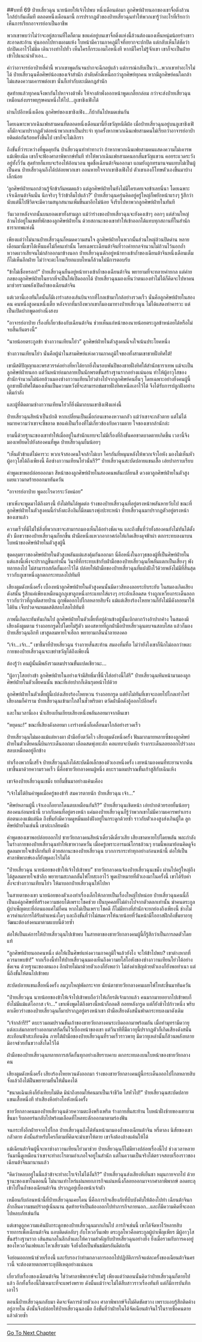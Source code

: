 ##บทที่ 69 ป๋ายเสี่ยวฉุน นายน้อยให้เจ้าไปพบ
หนึ่งเดือนต่อมา ลูกศิษย์ฝ่ายนอกของเขาจื่อติ่งล้วนใกล้บ้ากันเต็มที ตลอดหนึ่งเดือนมานี้ การปรากฏตัวของป๋ายเสี่ยวฉุนทำให้พวกเขารู้ว่าอะไรที่เรียกว่าเห็นการเรียกอาจารย์อาเป็นอาชีพ

พวกเขาพบว่าไม่ว่าจะอยู่สถานที่ใดก็ตาม ขอแค่อยู่บนเขาจื่อติ่งแห่งนี้ล้วนต้องมองเห็นหนุ่มน้อยร่างขาวสะอาดสะอ้าน หุ่นออกไปทางผอมแห้ง ใบหน้ามีความภาคภูมิใจที่อยากจะปกปิด แต่กลับเห็นได้ชัดว่าปกปิดเอาไว้ไม่มิด เดินวางท่าไปทั่ว เห็นใครก็กระแอมไอหนึ่งที หากมีใครไม่รู้จักเขา เขาก็จะเป็นฝ่ายเข้าไปแนะนำตัวเอง...

คำว่าอาจารย์อาป๋ายสี่คำนี้ พวกเขาพูดกันจนปากจะฉีกอยู่แล้ว แต่การณ์กลับเป็นว่า...พวกเขาทำอะไรไม่ได้ ป๋ายเสี่ยวฉุนคือศิษย์น้องของเจ้าสำนัก ลำดับศักดิ์เหนือกว่าลูกศิษย์ทุกคน หากมีลูกศิษย์คนใดกล้าไม่แสดงความเคารพต่อเขา นั่นก็เท่ากับละเมิดกฎสำนัก

สุดท้ายแล้วทุกคนจึงพากันไปหาจางต้าพั่ง ให้จางต้าพั่งออกหน้าพูดเกลี้ยกล่อม กว่าจะส่งป๋ายเสี่ยวฉุนเหมือนส่งบรรพบุรุษคนหนึ่งให้ไป...ภูเขาชิงเฟิงได้

ผ่านไปอีกหนึ่งเดือน ลูกศิษย์ของเขาชิงเฟิง...ก็บ้ากันไปหมดเช่นกัน

โดยเฉพาะพวกเฉินเฟยสามคนที่ตลอดหนึ่งเดือนมานี้ยิ่งขวัญหนีดีฝ่อ เมื่อป๋ายเสี่ยวฉุนอยู่บนภูเขาชิงเฟิงก็มักจะมาปรากฏตัวต่อหน้าพวกเขาเป็นประจำ ทุกครั้งหากพวกเฉินเฟยสามคนไม่เรียกว่าอาจารย์อาป๋ายติดต่อกันร้อยครั้งขึ้นไป เขาก็จะไม่เลิกรา

ถึงขั้นที่ว่าระหว่างที่พูดคุยกัน ป่าเสี่ยวฉุนทำท่าทางว่า ถ้าหากพวกเฉินเฟยสามคนแสดงความไม่เคารพแม้เพียงนิด เขาก็จะฟ้องศาลาพิพากษ์ทันที ทำให้พวกเฉินเฟยสามคนอกสั่นขวัญแขวน คอยระแวดระวังอยู่ทั้งวี่วัน สุดท้ายก็แทบจะร้องไห้อ้อนวอน พูดชื่อเฉียนต้าจินออกมา แถมยังถูกทรมานจนแทบไม่เป็นผู้เป็นคน ป๋ายเสี่ยวฉุนถึงได้ปล่อยพวกเขา ถอนหายใจจากเขาชิงเฟิงไป ตัวเขาเองก็โทษตัวเองขึ้นมาบ้างเล็กน้อย

‘ลูกศิษย์ฝ่ายนอกล้วนรู้จักข้ากันหมดแล้ว แต่ลูกศิษย์ฝ่ายในยังไม่มีใครเคยเจอข้าเลยนี่นา โดยเฉพาะเจ้าเฉียนต้าจินนั่น นึกจริงๆ รึว่าข้าลืมไปแล้ว?’ ป๋ายเสี่ยวฉุนครุ่นคิดอยู่ครู่ใหญ่ก็พยักหน้าแรงๆ รู้สึกว่านับแต่นี้ไปชีวิตจะมีความสนุกสนานเพิ่มขึ้นมาอีกไม่น้อย จึงรีบไปหาพวกลูกศิษย์ฝ่ายในทันที

วันเวลาหลังจากนั้นบนยอดเขาทั้งสามลูก แม้ว่าร่างของป๋ายเสี่ยวฉุนจะยังคงเข้าๆ ออกๆ แต่ส่วนใหญ่ล้วนไปอยู่ในเขตที่พักของลูกศิษย์ฝ่ายใน ด้วยสถานะของเขาทำให้เข้าออกได้แทบทุกสถานที่ในสำนักธาราเทพแห่งนี้

เพียงแต่ว่าไม่นานป๋ายเสี่ยวฉุนก็หมดความสนใจ ลูกศิษย์ฝ่ายในพวกนั้นส่วนใหญ่ล้วนปิดด่าน หลายเดือนมานี้เขาได้เห็นแค่ไม่กี่คนเท่านั้น โดยเฉพาะเฉียนต้าจินที่วางค่ายกลจำนวนไม่ถ้วนไว้นอกถ้ำ หวาดผวาเสียจนไม่กล้าออกมาข้างนอก ป๋ายเสี่ยวฉุนดักอยู่หน้าทางเข้าถ้ำของเฉียนต้าจินหนึ่งเดือนเต็มก็ไม่เห็นอีกฝ่าย ไม่ว่าจะตะโกนเรียกแบบไหนก็ล้วนไม่มีการตอบรับ

“ข้าไม่เชื่อหรอก!” ป๋ายเสี่ยวฉุนยืนอยู่หน้าทางเข้าถ้ำของเฉียนต้าจิน พยายามที่จะทลายค่ายกล แต่ค่ายกลของลูกศิษย์ฝ่ายในยากที่จะฝืนให้เปิดออกได้ ป๋ายเสี่ยวฉุนมองเห็นว่าตนเองทำไม่ได้ก็คิดจะไปหาคนมาช่วยรวมพลังเปิดถ้ำของเฉียนต้าจิน

แต่เวลานี้เองทันใดนั้นก็มีเงาร่างสองเส้นบินจากที่ไกลเข้ามาใกล้อย่างรวดเร็ว นั่นคือลูกศิษย์ฝ่ายในสองคน คนหนึ่งสูงคนหนึ่งเตี้ย หลังจากที่มาถึงพวกเขาก็มองมาทางป๋ายเสี่ยวฉุน ไม่ได้แสดงท่าคารวะ แต่เป็นเปิดปากพูดอย่างนิ่งสงบ

“อาจารย์อาป๋าย เรื่องที่เกี่ยวข้องกับเฉียนต้าจิน ช่วยเห็นแก่หน้าของนายน้อยตระกูลข้าหน่อยได้หรือไม่ จบสิ้นกันตรงนี้”

“นายน้อยตระกูลข้า ซ่างกวานเทียนโย่ว” ลูกศิษย์ฝ่ายในตัวสูงคนนี้จงใจเน้นประโยคหนึ่ง

ซ่างกวานเทียนโย่ว นั่นคือผู้นำในสามศิษย์แห่งความภาคภูมิใจของทั้งสามเขาชายฝั่งทิศใต้!

เขามีสติปัญญาและพรสวรรค์อย่างที่หาได้ยากยิ่งในรอบพันปีของชายฝั่งทิศใต้สำนักธาราเทพ แม้จะเป็นลูกศิษย์ฝ่ายนอก แต่วันหน้าย่อมกลายเป็นนักพรตขั้นสร้างฐานรากอย่างแน่นอน ทำให้ผู้อาวุโสของสำนักจำนวนไม่น้อยล้วนมองซ่างกวานเทียนโย่วต่างไปจากลูกศิษย์คนอื่นๆ โดยเฉพาะอย่างยิ่งคนผู้นี้ถูกชายฝั่งทิศใต้มองเห็นเป็นความหวังที่จะสามารถข่มชายฝั่งทิศเหนือเอาไว้ได้ จึงได้รับการปลูกฝังอย่างเต็มกำลัง

และผู้ที่ติดตามซ่างกวานเทียนโย่วก็ยิ่งมีมากบนเขาชิงเฟิงแห่งนี้

ป๋ายเสี่ยวฉุนสีหน้าเป็นปกติ หากเปลี่ยนเป็นเมื่อก่อนเขาคงหวาดกลัว แม้ว่าเขาจะกลัวตาย แต่ไม่ได้หมายความว่าเขาจะขี้ขลาด ขอแค่เป็นเรื่องที่ไม่เกี่ยวข้องกับความตาย ใจของเขากล้านักล่ะ

ยามนี้ด้วยฐานะของเขาทำให้เมื่ออยู่ในสำนักแทบจะไม่มีเรื่องที่ถึงขั้นคอขาดบาดตายเกิดขึ้น เวลานี้จึงมองเหยียดไปยังสองคนที่พูด ป๋ายเสี่ยวฉุนยิ้มน้อยๆ

“เห็นตัวข้าแต่ไม่คารวะ พวกเจ้าสองคนใจกล้าไม่เบา ใครกันที่หนุนหลังให้พวกเจ้าโอหัง มองไม่เห็นหัวผู้อาวุโสได้ถึงเพียงนี้ คือซ่างกวานเทียนโย่วนั่นรึ?” ป๋ายเสี่ยวฉุนสะบัดปลายแขนเสื้อ เอ่ยปากราบเรียบ

คำพูดเขาพอปล่อยออกมา สีหน้าของลูกศิษย์ฝ่ายในสองคนพลันเปลี่ยนสี ดวงตาลูกศิษย์ฝ่ายในตัวสูงเผยแววมาดร้ายออกมาทันควัน

“อาจารย์อาป๋าย พูดอะไรควรระวังหน่อย”

เขาเพิ่งจะพูดมาได้ถึงตรงนี้ ยังไม่ทันได้พูดต่อ ร่างของป๋ายเสี่ยวฉุนที่อยู่ตรงหน้าพลันหายวับไป ขณะที่ลูกศิษย์ฝ่ายในตัวสูงคนนี้กำลังตะลึงงันก็มีลมแรงพุ่งปะทะหน้า ป๋ายเสี่ยวฉุนมาปรากฏตัวอยู่ตรงหน้าของเขาแล้ว

ความเร็วที่มีไม่ใช่สิ่งที่พวกเขาจะสามารถมองเห็นได้อย่างชัดเจน และถึงขั้นที่ว่าทั้งสองคนยังไม่ทันได้ตั้งตัว มือขวาของป๋ายเสี่ยวฉุนก็ยกขึ้น ฝ่ามือหนึ่งแหวกอากาศก่อให้เกิดเสียงดุจฟ้าผ่า ตกกระทบลงมาบนใบหน้าของศิษย์ฝ่ายในตัวสูงผู้นี้

ชุดคลุมยาวของศิษย์ฝ่ายในตัวสูงพลันแผ่แสงคุ้มกันออกมา นี่คือหนึ่งในอาวุธของผู้ที่เป็นศิษย์ฝ่ายใน แต่แสงนี้เพิ่งจะปรากฏขึ้นเท่านั้น วินาทีที่กระทบเข้ากับฝ่ามือของป๋ายเสี่ยวฉุนก็พลันแตกเป็นเสี่ยงๆ พังทลายลงไป ไม่สามารถสกัดกั้นเอาไว้ได้ ปล่อยให้ฝ่ามือของป๋ายเสี่ยวฉุนที่แฝงฝังไว้ด้วยพลังไม่มีที่สิ้นสุด ราวกับภูเขาหนึ่งลูกตกกระทบลงไปทันที

เสียงตูมดังหนึ่งครั้ง เบื้องหน้าลูกศิษย์ฝ่ายในตัวสูงคนนั้นมีดาวสีทองลอยระยิบระยับ ในสมองเกิดเสียงดังสนั่น รู้สึกแค่เพียงเหมือนถูกภูเขาลูกหนึ่งกระแทกใส่แรงๆ กระอักเลือดสด ร่างถูกเหวี่ยงกระเด็นออก ราวกับว่าวที่ถูกตัดสายป่าน ถูกพัดออกไปไกลหลายสิบจั้ง แม้แต่เสียงร้องโหยหวนก็ยังไม่มีดังลอยมาให้ได้ยิน เจ็บปวดจนหมดสติสลบไสลไปทันที

ภาพนี้เกิดกะทันหันเกินไป ลูกศิษย์ฝ่ายในตัวเตี้ยที่อยู่ด้านข้างผู้นั้นเบิกตากว้างอ้าปากค้าง ในสมองมีเสียงดังตูมตาม ร่างถอยกรูดไปโดยไม่รู้ตัว มองสหายที่ถูกฝ่ามือป๋ายเสี่ยวฉุนตบจนสลบไสล แล้วก็มองป๋ายเสี่ยวฉุนอีกที เขาสูดลมหายใจเฮือก พยายามกลืนน้ำลายลงคอ

“เจ้า...เจ้า...” เขาชี้มาที่ป๋ายเสี่ยวฉุน ร่างกายสั่นสะท้าน สมองทึ่มทื่อ ไม่ว่ายังไงเขาก็นึกไม่ออกว่าพละกายของป๋ายเสี่ยวฉุนจะเขย่าขวัญได้ถึงเพียงนี้

ต้องรู้ว่า คนผู้นั้นมีพลังรวมลมปราณขั้นแปดเชียวนะ...

“ผู้อาวุโสอย่างข้า ลูกศิษย์ฝ่ายในอย่างเจ้ามีสิทธิ์มาชี้นิ้วใส่อย่างนี้ได้รึ” ป๋ายเสี่ยวฉุนหันหน้ามามองลูกศิษย์ฝ่ายในตัวเตี้ยคนนั้น ขณะที่เอ่ยปากก็เดินรุดหน้าไปด้วย

ลูกศิษย์ฝ่ายในตัวเตี้ยผู้นี้เปล่งเสียงร้องโหยหวน ร่างถอยกรูด แต่ยังไม่ทันที่เขาจะถอยไปไกลเท่าไหร่ เสียงลมก็คำราม ป๋ายเสี่ยวฉุนเข้ามาใกล้ในชั่วพริบตา ตวัดฝ่ามือดังอู้ออกไปอีกครั้ง

และในเวลานี้เอง น้ำเสียงเย็นเยียบเสียงหนึ่งพลันลอยมาจากตีนเขา

“หยุดนะ!” ขณะที่เสียงดังลอยมา เงาร่างหนึ่งก็เคลื่อนมาใกล้อย่างรวดเร็ว

ป๋ายเสี่ยวฉุนไม่มองแม้แต่หางตา ฝ่ามือยิ่งตวัดไว เสียงตูมดังหนึ่งครั้ง ฟันมากมายหลายซี่ของลูกศิษย์ฝ่ายในตัวเตี้ยคนนี้บินกระเด็นออกมา เลือดสดพุ่งทะลัก คอแทบจะบิดหัก ร่างกระเด็นลอยออกไปร่วงลงสลบเหมือดอยู่อีกข้าง

ทำเรื่องพวกนี้เสร็จ ป๋ายเสี่ยวฉุนถึงได้สะบัดมือเล็กของตัวเองหนึ่งครั้ง เงยหน้ามองคนที่ทะยานจากตีนเขาขึ้นมาด้วยความรวดเร็ว นี่คือชายวัยกลางคนผู้หนึ่ง ตบะรวมลมปราณขั้นเก้าสูสีกับเฉินเหิง

เขาจ้องป๋ายเสี่ยวฉุนเขม็ง ยกยิ้มขึ้นมาอย่างแค้นเคือง

“เจ้าไม่ได้ยินคำพูดเมื่อครู่ของข้ารึ สมควรตายนัก ป๋ายเสี่ยวฉุน เจ้า...”

“ศิษย์หลานผู้นี้ เจ้าเองก็อยากโดนตบเหมือนกันรึ?” ป๋ายเสี่ยวฉุนเชิดหน้า เอ่ยปากด้วยรอยยิ้มน้อยๆ สองคนก่อนหน้านี้ บวกกับคนที่อยู่ตรงหน้า แค่มองป๋ายเสี่ยวฉุนก็รู้ว่าพวกเขาไม่มีความเคารพยำเกรงต่อตนเองแม้แต่นิด ถึงขั้นยังมีความดูหมิ่นแฝงฝังอยู่ในกระดูกด้วยซ้ำ ราวกับตัวเองสูงส่งเกินผู้ใด ลูกศิษย์ฝ่ายในเช่นนี้ เขาล่ะเกลียดนัก

คำพูดของเขาพอปล่อยออกไป ชายวัยกลางคนสีหน้าเดี๋ยวดีเดี๋ยวเสีย เสียงขาดหายไปโดยพลัน พละกำลังในร่างกายของป๋ายเสี่ยวฉุนทำให้เขาหวาดหวั่น เมื่อครู่เพราะอารมณ์โกรธล้วนๆ ยามนี้พอมาย้อนคิดดูจึงสูดลมหายใจเข้าลึกทันที ด้วยสถานะของป๋ายเสี่ยวฉุน บวกการกระทำทุกอย่างก่อนหน้านี้ ต่อให้เป็นศาลาพิพากษ์เองก็ยังพูดอะไรไม่ได้

“ป๋ายเสี่ยวฉุน นายน้อยของข้าให้เจ้าไปเข้าพบ” ชายวัยกลางคนจ้องป๋ายเสี่ยวฉุนเขม็ง ผ่านไปครู่ใหญ่ถึงได้สูดลมหายใจเข้าลึก พยายามสะกดกลั้นไฟโทสะเอาไว้ พูดเป้าหมายที่ตัวเองมาในครั้งนี้ เขาได้รับคำสั่งจะซ่างกวานเทียนโย่ว ให้มาบอกป๋ายเสี่ยวฉุนให้ไปหา

ในสายตาของเขา นายน้อยของตัวเองทำเรื่องเล็กให้กลายเป็นเรื่องใหญ่ไปหน่อย ป๋ายเสี่ยวฉุนคนนี้ก็เป็นแค่ลูกศิษย์ที่สร้างความชอบได้เพราะโชคช่วย เป็นบุคคลที่ไม่ต่างไปจากตัวตลกเท่านั้น ฆ่าคนตระกูลผู้บำเพ็ญตบะที่อ่อนแอแค่ไม่กี่คน หากไม่เป็นเพราะโชคดี ก็ไม่มีทางที่สำนักจะยกย่องถึงเพียงนี้ ช่างไม่ควรค่าแก่การได้รับตำแหน่งใดๆ และถึงขั้นที่ว่าไม่สมควรให้นายน้อยที่วันหน้ามีโอกาสฝึกถึงขั้นยาอายุวัฒนะต้องส่งคนมาตามแบบนี้ด้วยซ้ำ

ต่อให้เป็นแค่การให้ป๋ายเสี่ยวฉุนไปเข้าพบ ในสายตาของชายวัยกลางคนผู้นี้ก็รู้สึกว่าเป็นการลดตัวโดยแท้

“ลูกศิษย์ฝ่ายนอกคนหนึ่ง ต่อให้เป็นศิษย์แห่งความภาคภูมิใจแล้วยังไง จะให้ข้าไปพบ? เขาต่างหากที่ควรมาพบข้า!” จากเรื่องนี้ทำให้ป๋ายเสี่ยวฉุนมองเห็นถึงความยโสโอหังของซ่างกวานเทียนโย่วได้อย่างชัดเจน ด้วยฐานะของตนเอง อีกฝ่ายไม่มาด้วยตัวเองก็ยังพอว่า ไม่ส่งคำเชิญด้วยตัวเองก็ยังพอทำเนา แต่นี่ถึงขั้นให้ตนไปเข้าพบ

สะบัดปลายแขนเสื้อหนึ่งครั้ง ลมวูบใหญ่พัดกระจาย นัยน์ตาชายวัยกลางคนเผยไฟโทสะขึ้นมาทันควัน

“ป๋ายเสี่ยวฉุน นายน้อยของข้าให้เจ้าไปเข้าพบถือว่าให้เกียรติเจ้ามากแล้ว คนมากมายอยากไปเข้าพบก็ยังไม่มีแม้แต่โอกาส เจ้า...” เขาเพิ่งพูดได้ถึงตรงนี้หน้าก็ถอดสี ถอยหลังกรูด แต่ก็ยังช้าไปก้าวหนึ่ง พริบตาเดียวร่างของป๋ายเสี่ยวฉุนก็มาปรากฏอยู่ตรงหน้าเขา ฝ่ามือเสียงดังสนั่นฟาดกระทบลงมาดังเดิม

“เจ้ากล้ารึ!!” ตบะรวมลมปราณขั้นเก้าของชายวัยกลางคนระเบิดออกมาพร้อมกัน เมื่อทำมุทรามีดวายุแต่ละเล่มกลายร่างออกมาสกัดกั้นไว้เบื้องหน้าของเขา แต่วินาทีที่มีดวายุนี้ปรากฏตัวก็เกิดเสียงดังสนั่นสะเทือนฟ้าสะเทือนดิน ภายใต้ฝ่ามือของป๋ายเสี่ยวฉุนที่รวดเร็วราวพายุ มีดวายุเหล่านั้นก็ล้วนพลังทลาย มิอาจช่วยกั้นขวางสิ่งใดไว้ได้

ฝ่ามือของป๋ายเสี่ยวฉุนทลายการสกัดกั้นทุกอย่างเสียราบคาบ ตกกระทบลงบนใบหน้าของชายวัยกลางคน

เสียงตูมดังหนึ่งครั้ง เสียงร้องโหยหวนดังออกมา ร่างของชายวัยกลางคนผู้นี้กระเด็นออกไปไกลหลายสิบจั้งแล้วถึงได้ฝืนพยายามยืนให้มั่นคงได้

“ขนาดเฉินเหิงก็ยังเทียบไม่ติด มิน่าถึงยอมให้คนมาเป็นเจ้าชีวิต ไสหัวไป!” ป๋ายเสี่ยวฉุนสะบัดปลายแขนเสื้อหนึ่งที ทำเสียงหึอย่างโอหังหนึ่งครั้ง

ชายวัยกลางคนมองป๋ายเสี่ยวฉุนด้วยความตะลึงพรึงเพริด ร่างกายสั่นสะท้าน ใบหน้าฝั่งซ้ายของเขาบวมขึ้นมา รีบถอยร่นกลับไปพร้อมเลือดที่ไหลทะลักออกมาตามร่องฟัน

จนกระทั่งอีกฝ่ายจากไปไกล ป๋ายเสี่ยวฉุนถึงได้หันหน้ามามองถ้ำของเฉียนต้าจิน หรี่ตาลง นิสัยของเขากลัวตาย ดังนั้นสำหรับใครก็ตามที่คิดจะฆ่าเขาให้ตาย เขาจึงต้องล้างแค้นให้ได้

แม้เฉียนต้าจินผู้นี้จะหาซ่างกวานเทียนโย่วมาช่วย ป๋ายเสี่ยวฉุนก็ไม่มีทางปล่อยเรื่องนี้ไป ช่วงเวลาหลายวันมานี้ดูเหมือนว่าเขาจะทำอะไรตามอำเภอใจอยู่ในสำนัก แต่ในความเป็นจริงได้ตรวจสอบเรื่องราวของเฉียนต้าจินมานานแล้ว

“คิดว่าหลบอยู่ในนี้แล้วข้าจะทำอะไรเจ้าไม่ได้งั้นรึ?” ป๋ายเสี่ยวฉุนส่งเสียงหึเย็นชา หมุนกายจากไป ด้วยฐานะของเขาในตอนนี้ ไม่นานเท่าไหร่แผ่นหยกภารกิจแผ่นหนึ่งก็ลอยออกมาจากศาลาพิพากษ์ ลอดทะลุเข้าไปในถ้ำของเฉียนต้าจิน ปรากฏอยู่เบื้องหน้าเจ้าตัว

เหมือนกับก่อนหน้านี้ที่ป๋ายเสี่ยวฉุนเคยโดน นี่คือภารกิจเสี่ยงภัยที่บีบบังคับให้ต้องไปทำ เฉียนต้าจินกล้ำกลืนความขมปร่าอยู่เนิ่นนาน สุดท้ายจำเป็นต้องออกไปทำภารกิจภายนอก...และก็มีความคิดที่จะออกไปหลบภัยเช่นกัน

แต่เขาดูถูกความแค้นฝังกระดูกของป๋ายเสี่ยวฉุนมากเกินไป ภารกิจเช่นนี้ เขาได้จัดหาไว้หลายสิบรายการเพื่อเฉียนต้าจิน แอบติดต่อลับๆ กับโหวอวิ๋นเฟย ตระกูลโหวคือตระกูลผู้บำเพ็ญเพียร มีผู้อาวุโสขั้นสร้างฐานราก เส้นสนกลในลึกล้ำและให้ความสำคัญกับป๋ายเสี่ยวฉุนอย่างยิ่ง ยิ่งเมื่อรวมกับการคงอยู่ของโหวอวิ๋นเฟยและโหวเสี่ยวเม่ย จึงยิ่งถือเป็นพันธมิตรอันดีต่อกัน

จึงย่อมออกหน้าช่วยเรื่องนี้ และรับรองว่าท่ามกลางการออกไปปฏิบัติภารกิจแต่ละครั้งของเฉียนต้าจินคราวนี้ จะต้องตายตกเพราะอุบัติเหตุอย่างแน่นอน

เกี่ยวกับเรื่องของเฉียนต้าจิน ใช่ว่าศาลาพิพากษ์จะไม่รู้ เพียงแต่ว่าตอนนั้นคิดว่าป๋ายเสี่ยวฉุนก็ตายไปแล้ว อีกทั้งเรื่องนี้ไม่เหมาะที่จะแพร่งพราย ดังนั้นแม้ว่าจะไม่ได้สืบสาวราวเรื่องทันที แต่ก็มีการบันทึกเอาไว้

ตอนนี้ป๋ายเสี่ยวฉุนกลับมา คิดจะจัดการด้วยตัวเอง ศาลาพิพากษ์จึงไม่คิดขัดขวาง เพราะแอบรู้สึกติดค้างอยู่ภายใน ดังนั้นจึงปล่อยให้ป๋ายเสี่ยวฉุนลงมือ ถึงขั้นที่ว่าฝ่ายในได้จัดเฉียนต้าจินไว้ในรายชื่อคนตายแล้วด้วยซ้ำ

---------


[Go To Next Chapter]( ./70.md)
